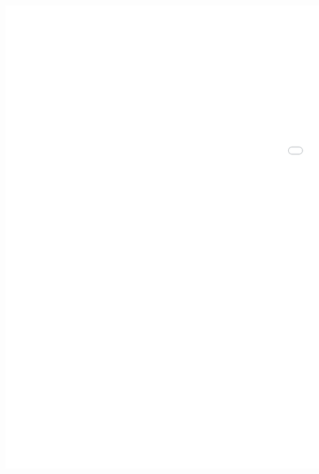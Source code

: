<iframe id="iframe" frameborder="0" src="//player.bilibili.com/player.html?aid=85803886&cid=146658337&page=1&high_quality=1" style="width:1920px;height:1080px"></iframe>
